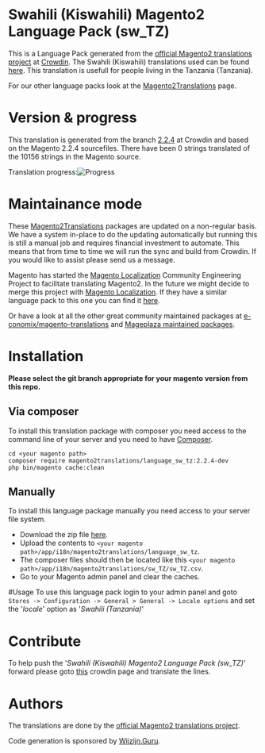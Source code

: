 # Swahili (Kiswahili) Magento2 Language Pack (sw_TZ)
This is a Language Pack generated from the [official Magento2 translations project](https://crowdin.com/project/magento-2) at [Crowdin](https://crowdin.com).
The Swahili (Kiswahili) translations used can be found [here](https://crowdin.com/project/magento-2/sw-tz).
This translation is usefull for people living in the Tanzania (Tanzania).

For our other language packs look at the [Magento2Translations](http://magento2translations.github.io/) page.

# Version & progress
This translation is generated from the branch [2.2.4](https://crowdin.com/project/magento-2/sw-tz#/2.2.4) at Crowdin and based on the Magento 2.2.4 sourcefiles.
There have been  0 strings translated of the 10156 strings in the Magento source.

Translation progress:![Progress](http://progressed.io/bar/0)

# Maintainance mode
These [Magento2Translations](http://magento2translations.github.io/) packages are updated on a non-regular basis. We have a system in-place to do the updating automatically but running this is still a manual job and requires financial investment to automate.
This means that from time to time we will run the sync and build from Crowdin. If you would like to assist please send us a message.

Magento has started the [Magento Localization](https://github.com/magento-l10n) Community Engineering Project to facilitate translating Magento2.
In the future we might decide to merge this project with [Magento Localization](https://github.com/magento-l10n).
If they have a similar language pack to this one you can find it [here](https://github.com/magento-l10n/language-sw_TZ).

Or have a look at all the other great community maintained packages at [e-conomix/magento-translations](https://github.com/e-conomix/magento-translations) and [Mageplaza maintained packages](https://github.com/mageplaza?q=language).

# Installation
**Please select the git branch appropriate for your magento version from this repo.**
## Via composer
To install this translation package with composer you need access to the command line of your server and you need to have [Composer](https://getcomposer.org).
```
cd <your magento path>
composer require magento2translations/language_sw_tz:2.2.4-dev
php bin/magento cache:clean
```
## Manually
To install this language package manually you need access to your server file system.
* Download the zip file [here](https://github.com/Magento2Translations/language_sw_tz/archive/2.2.4.zip).
* Upload the contents to `<your magento path>/app/i18n/magento2translations/language_sw_tz`.
* The composer files should then be located like this `<your magento path>/app/i18n/magento2translations/sw_TZ/sw_TZ.csv`.
* Go to your Magento admin panel and clear the caches.

#Usage
To use this language pack login to your admin panel and goto `Stores -> Configuration -> General > General -> Locale options` and set the '*locale*' option as '*Swahili (Tanzania)*'

# Contribute
To help push the '*Swahili (Kiswahili) Magento2 Language Pack (sw_TZ)*' forward please goto [this](https://crowdin.com/project/magento-2/sw-tz) crowdin page and translate the lines.

# Authors
The translations are done by the [official Magento2 translations project](https://crowdin.com/project/magento-2).

Code generation is sponsored by [Wijzijn.Guru](http://www.wijzijn.guru/).
